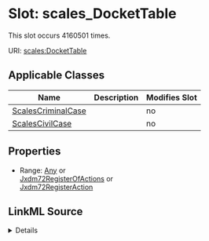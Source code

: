 

# Slot: scales_DocketTable




This slot occurs 4160501 times.


URI: [scales:DocketTable](http://schemas.scales-okn.org/rdf/scales#DocketTable)



<!-- no inheritance hierarchy -->





## Applicable Classes

| Name | Description | Modifies Slot |
| --- | --- | --- |
| [ScalesCriminalCase](../classes/ScalesCriminalCase.md) |  |  no  |
| [ScalesCivilCase](../classes/ScalesCivilCase.md) |  |  no  |







## Properties

* Range: [Any](../classes/Any.md)&nbsp;or&nbsp;<br />[Jxdm72RegisterOfActions](../classes/Jxdm72RegisterOfActions.md)&nbsp;or&nbsp;<br />[Jxdm72RegisterAction](../classes/Jxdm72RegisterAction.md)







## LinkML Source

<details>

```yaml
name: scales_DocketTable
from_schema: okns:scales-kg
rank: 1000
slot_uri: scales:DocketTable
alias: scales_DocketTable
domain_of:
- scales_CivilCase
- scales_CriminalCase
range: Any
any_of:
- range: jxdm72_RegisterOfActions
- range: jxdm72_RegisterAction

```
</details>